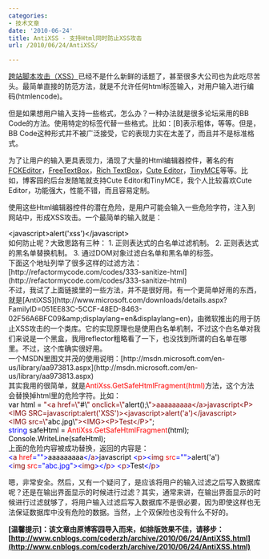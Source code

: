```yaml
---
categories:
- 技术文章
date: '2010-06-24'
title: AntiXSS - 支持Html同时防止XSS攻击
url: /2010/06/24/AntiXSS/

---
```


  
[跨站脚本攻击（XSS）](http://www.cnblogs.com/coderzh/archive/2008/09/06/1285500.html)已经不是什么新鲜的话题了，甚至很多大公司也为此吃尽苦头。最简单直接的防范方法，就是不允许任何html标签输入，对用户输入进行编码(htmlencode)。

但是如果想用户输入支持一些格式，怎么办？一种办法就是很多论坛采用的BB Code的方法。使用特定的标签代替一些格式。比如：[B]表示粗体，等等。但是，BB Code这种形式并不被广泛接受，它的表现力实在太差了，而且并不是标准格式。

为了让用户的输入更具表现力，涌现了大量的Html编辑器控件，著名的有[](http://ckeditor.com/)[FCKEditor](http://cutesoft.net/)，[](http://freetextbox.com/)[FreeTextBox](http://cutesoft.net/)，[](http://www.richtextbox.com/)[Rich TextBox](http://cutesoft.net/)，[](http://cutesoft.net/)[Cute Editor](http://cutesoft.net/)，[](http://tinymce.moxiecode.com/)[TinyMCE](http://tinymce.moxiecode.com/)等等。比如，博客园的后台发随笔就支持Cute Editor和TinyMCE，我个人比较喜欢Cute Editor，功能强大，性能不错，而且容易定制。

使用这些Html编辑器控件的潜在危险，是用户可能会输入一些危险字符，注入到网站中，形成XSS攻击。一个最简单的输入就是：

<div class="cnblogs_code"><div><span style="color: #000000;">&lt;</span><span style="color: #000000;">javascript</span><span style="color: #000000;">&gt;</span><span style="color: #000000;">alert(</span><span style="color: #000000;">'</span><span style="color: #000000;">xss</span><span style="color: #000000;">'</span><span style="color: #000000;">)</span><span style="color: #000000;">&lt;</span><span style="color: #000000;">/</span><span style="color: #000000;">javascript&gt;</span></div></div>
如何防止呢？大致思路有三种：
1. 正则表达式的白名单过滤机制。
2. 正则表达式的黑名单替换机制。
3. 通过DOM对象过滤白名单和黑名单的标签。
<br />
下面这个地址列举了很多这样的过滤方法：  
[http://refactormycode.com/codes/333-sanitize-html](http://refactormycode.com/codes/333-sanitize-html)
<br />
不过，我试了上面链接里的一些方法，并不是很好用。有一个更简单好用的东西，就是[AntiXSS](http://www.microsoft.com/downloads/details.aspx?FamilyID=051EE83C-5CCF-48ED-8463-02F56A6BFC09&amp;amp;displaylang=en&amp;displaylang=en)，由微软推出的用于防止XSS攻击的一个类库。它的实现原理也是使用白名单机制，不过这个白名单对我们来说是一个黑盒，我用reflector粗略看了一下，也没找到所谓的白名单在哪里。不过，这个库确实很好用。
<br />
一个MSDN里图文并茂的使用说明：[http://msdn.microsoft.com/en-us/library/aa973813.aspx](http://msdn.microsoft.com/en-us/library/aa973813.aspx)
<br />
其实我用的很简单，就是<span style="color: red;">AntiXss.GetSafeHtmlFragment(html)</span>方法，这个方法会替换掉html里的危险字符。比如：
<br />
<div class="cnblogs_code"><div><span style="color: #000000;">var&nbsp;html&nbsp;</span><span style="color: #000000;">=</span><span style="color: #000000;">&nbsp;</span><span style="color: #800000;">"</span><span style="color: #800000;">&lt;a&nbsp;href=\</span><span style="color: #800000;">"</span><span style="color: #000000;">#\</span><span style="color: #800000;">"</span><span style="color: #800000;">&nbsp;onclick=\</span><span style="color: #800000;">"</span><span style="color: #000000;">alert();\</span><span style="color: #800000;">"</span><span style="color: #800000;">&gt;aaaaaaaaa&lt;/a&gt;javascript&lt;P&gt;&lt;IMG&nbsp;SRC=javascript:alert('XSS')&gt;&lt;javascript&gt;alert('a')&lt;/javascript&gt;&lt;IMG&nbsp;src=\</span><span style="color: #800000;">"</span><span style="color: #000000;">abc.jpg\</span><span style="color: #800000;">"</span><span style="color: #800000;">&gt;&lt;IMG&gt;&lt;P&gt;Test&lt;/P&gt;</span><span style="color: #800000;">"</span><span style="color: #000000;">;
<br />
</span><span style="color: #0000ff;">string</span><span style="color: #000000;">&nbsp;safeHtml&nbsp;</span><span style="color: #000000;">=</span><span style="color: #000000;">&nbsp;</span><span style="color: red;">AntiXss.GetSafeHtmlFragment</span><span style="color: #000000;">(html);
Console.WriteLine(safeHtml);</span></div></div>
上面的危险内容被成功替换，返回的内容是：

<div class="cnblogs_code"><div><span style="color: #0000ff;">&lt;</span><span style="color: #800000;">a&nbsp;</span><span style="color: #ff0000;">href</span><span style="color: #0000ff;">=""</span><span style="color: #0000ff;">&gt;</span><span style="color: #000000;">aaaaaaaaa</span><span style="color: #0000ff;">&lt;/</span><span style="color: #800000;">a</span><span style="color: #0000ff;">&gt;</span><span style="color: #000000;">javascript
</span><span style="color: #0000ff;">&lt;</span><span style="color: #800000;">p</span><span style="color: #0000ff;">&gt;&lt;</span><span style="color: #800000;">img&nbsp;</span><span style="color: #ff0000;">src</span><span style="color: #0000ff;">=""</span><span style="color: #0000ff;">&gt;</span><span style="color: #000000;">alert('a')</span><span style="color: #0000ff;">&lt;</span><span style="color: #800000;">img&nbsp;</span><span style="color: #ff0000;">src</span><span style="color: #0000ff;">="abc.jpg"</span><span style="color: #0000ff;">&gt;&lt;</span><span style="color: #800000;">img</span><span style="color: #0000ff;">&gt;&lt;/</span><span style="color: #800000;">p</span><span style="color: #0000ff;">&gt;</span><span style="color: #000000;">
</span><span style="color: #0000ff;">&lt;</span><span style="color: #800000;">p</span><span style="color: #0000ff;">&gt;</span><span style="color: #000000;">Test</span><span style="color: #0000ff;">&lt;/</span><span style="color: #800000;">p</span><span style="color: #0000ff;">&gt;</span></div></div>

嗯，非常安全。然后，又有一个疑问了，是应该将用户的输入过滤之后写入数据库呢？还是在输出界面显示的时候进行过滤？其实，通常来讲，在输出界面显示的时候进行过滤就够了，将用户输入过滤后写入数据库不是很必要，因为即使这样也无法保证数据库中没有危险的数据。当然，上个双保险也没有什么不好的。

**[温馨提示]：该文章由原博客园导入而来，如排版效果不佳，请移步：[http://www.cnblogs.com/coderzh/archive/2010/06/24/AntiXSS.html](http://www.cnblogs.com/coderzh/archive/2010/06/24/AntiXSS.html)**